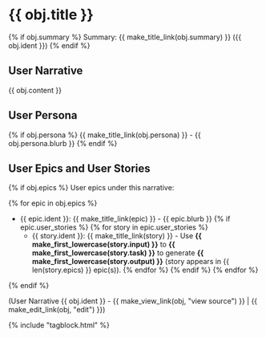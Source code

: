 # {{ obj.title }}

{% if obj.summary %}
Summary: {{ make_title_link(obj.summary) }} ({{ obj.ident }})
{% endif %}

## User Narrative

{{ obj.content }}

## User Persona

{% if obj.persona %}
{{ make_title_link(obj.persona) }} - {{ obj.persona.blurb }}
{% endif %}

## User Epics and User Stories

{% if obj.epics %}
User epics under this narrative:

{% for epic in obj.epics %}
* {{ epic.ident }}: {{ make_title_link(epic) }} - {{ epic.blurb }}
  {% if epic.user_stories %}
    {% for story in epic.user_stories %}
    * {{ story.ident }}: {{ make_title_link(story) }} - Use **{{ make_first_lowercase(story.input) }}** to 
     **{{ make_first_lowercase(story.task) }}** to generate **{{ make_first_lowercase(story.output) }}** 
     (story appears in {{ len(story.epics) }} epic(s)).
    {% endfor %}
  {% endif %}
{% endfor %}

{% endif %}

(User Narrative {{ obj.ident }} - {{ make_view_link(obj, "view source") }} | {{ make_edit_link(obj, "edit") }})

{% include "tagblock.html" %}
